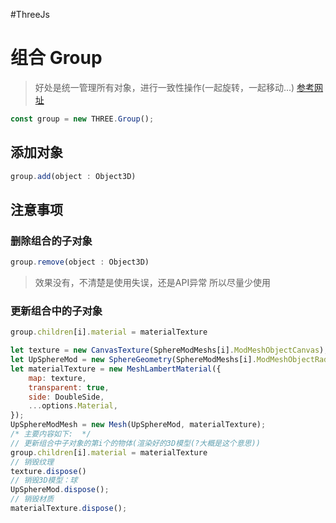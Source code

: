 #ThreeJs 
# 组合 Group
>好处是统一管理所有对象，进行一致性操作(一起旋转，一起移动...)
>[参考网址](https://threejs.org/docs/index.html?q=Group#api/zh/objects/Group)

```ts
const group = new THREE.Group();
```

## 添加对象
```ts
group.add(object : Object3D)
```


## 注意事项
### 删除组合的子对象
```ts
group.remove(object : Object3D)
```

>效果没有，不清楚是使用失误，还是API异常
>所以尽量少使用
### 更新组合中的子对象
```js
group.children[i].material = materialTexture
```
```js
let texture = new CanvasTexture(SphereModMeshs[i].ModMeshObjectCanvas);
let UpSphereMod = new SphereGeometry(SphereModMeshs[i].ModMeshObjectRadius, 50, 100);
let materialTexture = new MeshLambertMaterial({
	map: texture,
	transparent: true,
	side: DoubleSide,
	...options.Material,
});
UpSphereModMesh = new Mesh(UpSphereMod, materialTexture);
/* 主要内容如下:  */
// 更新组合中子对象的第i个的物体(渲染好的3D模型(?大概是这个意思))
group.children[i].material = materialTexture
// 销毁纹理
texture.dispose()
// 销毁3D模型：球
UpSphereMod.dispose();
// 销毁材质
materialTexture.dispose();
```